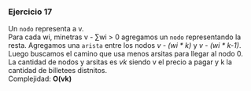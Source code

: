### Ejercicio 17

Un `nodo` representa a v.\
Para cada wi, minetras v - ∑wi > 0 agregamos un `nodo` representando la resta.
Agregamos una `arista` entre los nodos _v - (wi * k)_ y _v - (wi * k-1)_.\
Luego buscamos el camino que usa menos arsitas para llegar al nodo 0.\
La cantidad de nodos y arsitas es _vk_ siendo v el precio a pagar y k la cantidad de billetees distnitos.\
Complejidad: **O(vk)**